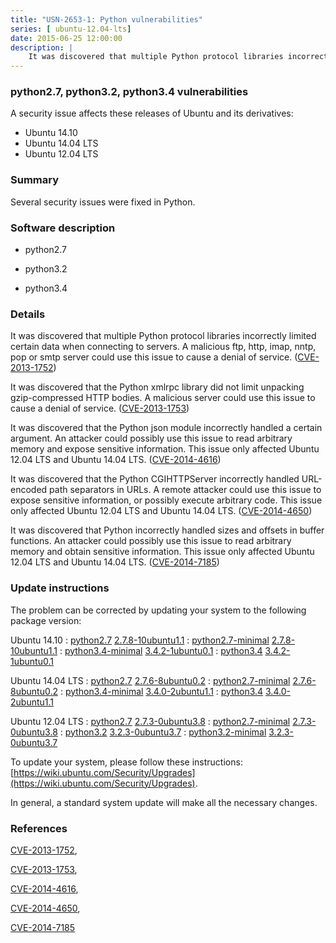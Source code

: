 ```yaml
---
title: "USN-2653-1: Python vulnerabilities"
series: [ ubuntu-12.04-lts]
date: 2015-06-25 12:00:00
description: |
    It was discovered that multiple Python protocol libraries incorrectly limited certain data when connecting to servers. A malicious ftp, http, imap, nntp, pop or smtp server could use this issue to cause a denial of service. ([CVE-2013-1752](http://people.ubuntu.com/~ubuntu-security/cve/CVE-2013-1752))
--- 
```

 
 


### python2.7, python3.2, python3.4 vulnerabilities

A security issue affects these releases of Ubuntu and its derivatives:

* Ubuntu 14.10
* Ubuntu 14.04 LTS
* Ubuntu 12.04 LTS

### Summary

Several security issues were fixed in Python. 

### Software description

* python2.7 

* python3.2 

* python3.4 

### Details

It was discovered that multiple Python protocol libraries incorrectly limited certain data when connecting to servers. A malicious ftp, http, imap, nntp, pop or smtp server could use this issue to cause a denial of service. ([CVE-2013-1752](http://people.ubuntu.com/~ubuntu-security/cve/CVE-2013-1752))

It was discovered that the Python xmlrpc library did not limit unpacking gzip-compressed HTTP bodies. A malicious server could use this issue to cause a denial of service. ([CVE-2013-1753](http://people.ubuntu.com/~ubuntu-security/cve/CVE-2013-1753))

It was discovered that the Python json module incorrectly handled a certain argument. An attacker could possibly use this issue to read arbitrary memory and expose sensitive information. This issue only affected Ubuntu 12.04 LTS and Ubuntu 14.04 LTS. ([CVE-2014-4616](http://people.ubuntu.com/~ubuntu-security/cve/CVE-2014-4616))

It was discovered that the Python CGIHTTPServer incorrectly handled URL-encoded path separators in URLs. A remote attacker could use this issue to expose sensitive information, or possibly execute arbitrary code. This issue only affected Ubuntu 12.04 LTS and Ubuntu 14.04 LTS. ([CVE-2014-4650](http://people.ubuntu.com/~ubuntu-security/cve/CVE-2014-4650))

It was discovered that Python incorrectly handled sizes and offsets in buffer functions. An attacker could possibly use this issue to read arbitrary memory and obtain sensitive information. This issue only affected Ubuntu 12.04 LTS and Ubuntu 14.04 LTS. ([CVE-2014-7185](http://people.ubuntu.com/~ubuntu-security/cve/CVE-2014-7185)) 

### Update instructions

The problem can be corrected by updating your system to the following package version:

Ubuntu 14.10
 : [python2.7](https://launchpad.net/ubuntu/+source/python2.7) <span> [2.7.8-10ubuntu1.1](https://launchpad.net/ubuntu/+source/python2.7/2.7.8-10ubuntu1.1) </span> 
 : [python2.7-minimal](https://launchpad.net/ubuntu/+source/python2.7) <span> [2.7.8-10ubuntu1.1](https://launchpad.net/ubuntu/+source/python2.7/2.7.8-10ubuntu1.1) </span> 
 : [python3.4-minimal](https://launchpad.net/ubuntu/+source/python3.4) <span> [3.4.2-1ubuntu0.1](https://launchpad.net/ubuntu/+source/python3.4/3.4.2-1ubuntu0.1) </span> 
 : [python3.4](https://launchpad.net/ubuntu/+source/python3.4) <span> [3.4.2-1ubuntu0.1](https://launchpad.net/ubuntu/+source/python3.4/3.4.2-1ubuntu0.1) </span> 

Ubuntu 14.04 LTS
 : [python2.7](https://launchpad.net/ubuntu/+source/python2.7) <span> [2.7.6-8ubuntu0.2](https://launchpad.net/ubuntu/+source/python2.7/2.7.6-8ubuntu0.2) </span> 
 : [python2.7-minimal](https://launchpad.net/ubuntu/+source/python2.7) <span> [2.7.6-8ubuntu0.2](https://launchpad.net/ubuntu/+source/python2.7/2.7.6-8ubuntu0.2) </span> 
 : [python3.4-minimal](https://launchpad.net/ubuntu/+source/python3.4) <span> [3.4.0-2ubuntu1.1](https://launchpad.net/ubuntu/+source/python3.4/3.4.0-2ubuntu1.1) </span> 
 : [python3.4](https://launchpad.net/ubuntu/+source/python3.4) <span> [3.4.0-2ubuntu1.1](https://launchpad.net/ubuntu/+source/python3.4/3.4.0-2ubuntu1.1) </span> 

Ubuntu 12.04 LTS
 : [python2.7](https://launchpad.net/ubuntu/+source/python2.7) <span> [2.7.3-0ubuntu3.8](https://launchpad.net/ubuntu/+source/python2.7/2.7.3-0ubuntu3.8) </span> 
 : [python2.7-minimal](https://launchpad.net/ubuntu/+source/python2.7) <span> [2.7.3-0ubuntu3.8](https://launchpad.net/ubuntu/+source/python2.7/2.7.3-0ubuntu3.8) </span> 
 : [python3.2](https://launchpad.net/ubuntu/+source/python3.2) <span> [3.2.3-0ubuntu3.7](https://launchpad.net/ubuntu/+source/python3.2/3.2.3-0ubuntu3.7) </span> 
 : [python3.2-minimal](https://launchpad.net/ubuntu/+source/python3.2) <span> [3.2.3-0ubuntu3.7](https://launchpad.net/ubuntu/+source/python3.2/3.2.3-0ubuntu3.7) </span> 

To update your system, please follow these instructions: [https://wiki.ubuntu.com/Security/Upgrades](https://wiki.ubuntu.com/Security/Upgrades).

In general, a standard system update will make all the necessary changes. 

### References

 
 [CVE-2013-1752](http://people.ubuntu.com/~ubuntu-security/cve/CVE-2013-1752), 

 [CVE-2013-1753](http://people.ubuntu.com/~ubuntu-security/cve/CVE-2013-1753), 

 [CVE-2014-4616](http://people.ubuntu.com/~ubuntu-security/cve/CVE-2014-4616), 

 [CVE-2014-4650](http://people.ubuntu.com/~ubuntu-security/cve/CVE-2014-4650), 

 [CVE-2014-7185](http://people.ubuntu.com/~ubuntu-security/cve/CVE-2014-7185)
 

